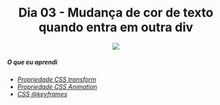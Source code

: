 
<h1 align= "center">
 Dia 03 - Mudança de cor de texto quando entra em outra div <a name="id03"></a>
</h1>


<p align = "center">
  <img src = "https://lh3.googleusercontent.com/pw/ACtC-3dYPcDhYZQ6WWBg0zWofq_0piw36WvZ9JlmHfe9LMOMMefcEe4870jzuSddu9hWvihs8BCkIBuOFjLrr3E7--bD0WGc_cY516ydWp_F0ssNMelWrBfP4E0RogDIJvz0RfOQzalcj02pTKzvStV7AfVa=w1440-h810-no?authuser=0"
</P>

##### O que eu aprendi

* *[Propriedade CSS transform](https://www.w3schools.com/cssref/css3_pr_transform.asp)*
* *[Propriedade CSS Animation](https://www.w3schools.com/css/css3_animations.asp)*
* *[CSS @keyframes](https://www.w3schools.com/cssref/css3_pr_animation-keyframes.asp)*
